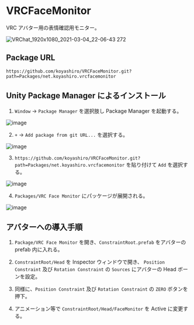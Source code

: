 # VRCFaceMonitor

VRC アバター用の表情確認用モニター。

![VRChat_1920x1080_2021-03-04_22-06-43 272](https://user-images.githubusercontent.com/6698252/109968925-a3846180-7d36-11eb-9781-d875546feac8.png)

## Package URL

`https://github.com/koyashiro/VRCFaceMonitor.git?path=Packages/net.koyashiro.vrcfacemonitor`

## Unity Package Manager によるインストール

1. `Window` -> `Package Manager` を選択肢し Package Manager を起動する。

![image](https://user-images.githubusercontent.com/6698252/126033210-9ec5dd9e-46cd-45a6-830d-eab51171ee68.png)

2. `+` -> `Add package from git URL...` を選択する。

![image](https://user-images.githubusercontent.com/6698252/126033246-b82e6d11-198e-4617-a006-ebf086518892.png)

3. `https://github.com/koyashiro/VRCFaceMonitor.git?path=Packages/net.koyashiro.vrcfacemonitor` を貼り付けて `Add` を選択する。

![image](https://user-images.githubusercontent.com/6698252/126033265-67db425d-b0a8-498f-9910-e72f97eaaa7a.png)


4. `Packages/VRC Face Monitor` にパッケージが展開される。

![image](https://user-images.githubusercontent.com/6698252/126033308-7e0b8195-4d6b-4963-bbc2-9e770b24b440.png)

## アバターへの導入手順

1. `Package/VRC Face Monitor` を開き、`ConstraintRoot.prefab` をアバターの prefab 内に入れる。

2. `ConstraintRoot/Head` を Inspector ウィンドウで開き、 `Position Constraint` 及び `Rotation Constraint` の `Sources` にアバターの Head ボーンを設定。

3. 同様に、`Position Constraint` 及び `Rotation Constraint` の `ZERO` ボタンを押下。

4. アニメーション等で `ConstraintRoot/Head/FaceMonitor` を Active に変更する。
